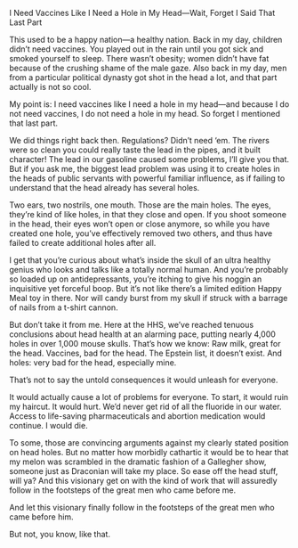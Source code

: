 I Need Vaccines Like I Need a Hole in My Head—Wait, Forget I Said That Last Part

This used to be a happy nation—a healthy nation. Back in my day, children didn’t need vaccines. You played out in the rain until you got sick and smoked yourself to sleep. There wasn’t obesity; women didn’t have fat because of the crushing shame of the male gaze. Also back in my day, men from a particular political dynasty got shot in the head a lot, and that part actually is not so cool.

My point is: I need vaccines like I need a hole in my head—and because I do not need vaccines, I do not need a hole in my head. So forget I mentioned that last part.

We did things right back then. Regulations? Didn’t need ‘em. The rivers were so clean you could really taste the lead in the pipes, and it built character! The lead in our gasoline caused some problems, I’ll give you that. But if you ask me, the biggest lead problem was using it to create holes in the heads of public servants with powerful familiar influence, as if failing to understand that the head already has several holes.

Two ears, two nostrils, one mouth. Those are the main holes. The eyes, they’re kind of like holes, in that they close and open. If you shoot someone in the head, their eyes won’t open or close anymore, so while you have created one hole, you’ve effectively removed two others, and thus have failed to create additional holes after all. 

I get that you’re curious about what’s inside the skull of an ultra healthy genius who looks and talks like a totally normal human. And you’re probably so loaded up on antidepressants, you’re itching to give his noggin an inquisitive yet forceful boop. But it’s not like there’s a limited edition Happy Meal toy in there. Nor will candy burst from my skull if struck with a barrage of nails from a t-shirt cannon.

But don’t take it from me. Here at the HHS, we’ve reached tenuous conclusions about head health at an alarming pace, putting nearly 4,000 holes in over 1,000 mouse skulls. That’s how we know: Raw milk, great for the head. Vaccines, bad for the head. The Epstein list, it doesn’t exist. And holes: very bad for the head, especially mine.

That’s not to say the untold consequences it would unleash for everyone. 

It would actually cause a lot of problems for everyone. To start, it would ruin my haircut. It would hurt. We’d never get rid of all the fluoride in our water. Access to life-saving pharmaceuticals and abortion medication would continue. I would die.

To some, those are convincing arguments against my clearly stated position on head holes. But no matter how morbidly cathartic it would be to hear that my melon was scrambled in the dramatic fashion of a Gallegher show, someone just as Draconian will take my place. So ease off the head stuff, will ya? And this visionary get on with the kind of work that will assuredly follow in the footsteps of the great men who came before me.

And let this visionary finally follow in the footsteps of the great men who came before him.  

But not, you know, like that.